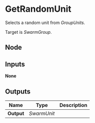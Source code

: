 # GetRandomUnit
Selects a random unit from *GroupUnits*.  

Target is *SwarmGroup*.  

## Node

## Inputs
**None**

## Outputs
|Name       |Type       |Description    |
|-----------|-----------|---------------|
|**Output** |*SwarmUnit*||